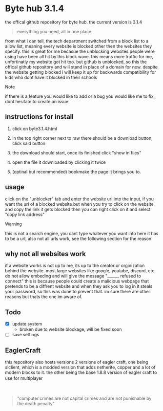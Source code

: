 # Byte hub 3.1.4

the offical github repository for byte hub. the current version is 3.1.4

> everything you need, all in one place

from what i can tell, the tech department switched from a block list to a allow list, meaning every website is blocked other then the websites they specify. this is great for me
becasue the unblocking websites people were using have been all hit by this block wave. this means more traffic for me, unfortinatly my website got hit too. but github is
unblocked, so this the offical github repository and will stand in place of a domain for now.
despite the website getting blocked i will keep it up for backwards compatibility for kids who dont have it blocked in their schools

> [!NOTE]
> if there is a feature you would like to add or a bug you would like me to fix, dont hesitate to create an issue

## instructions for install

1. click on byte3.1.4.html

2. in the top right corner next to raw there should be a download button, click said button

3. the download should start, once its finished click "show in files"

4. open the file it downloaded by clicking it twice

5. (optinal but recommended) bookmake the page it brings you to.

## usage

click on the "unblocker" tab and enter the website url into the input, if you want the url of a blocked website but when you try to click on the website and copy the link it gets blocked then
you can right click on it and select "copy link address"

> [!WARNING]
> this is not a search engine, you cant type whatever you want into here it has to be a url, also not all urls work, see the following section for the reason

## why not all websites work
if a website works is not up to me, its up to the creator or orginization behind the website. most large websites like google, youtube, discord, etc do not allow embeding and will
give the message "______ refused to connect" this is because people could create a malicious webpage that pretends to be a diffrent website and when they ask you to log in it steals
your password, so this was done to prevent that. im sure there are other reasons but thats the one im aware of.

## Todo

- [x] update system
  - broken due to website blockage, will be fixed soon
- [ ] save settings
## EaglerCraft
this repository also hosts versions 2 versions of eagler craft, one being slclient, which is a modded version that adds netherite, copper and a lot of modern blocks to it. the other being the base
1.8.8 version of eagler craft to use for multiplayer
　

 　
> "computer crimes are not capital crimes and are not punishable by the death penalty"
